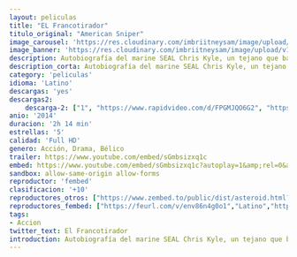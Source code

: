 ```yaml
---
layout: peliculas
title: "EL Francotirador"
titulo_original: "American Sniper"
image_carousel: 'https://res.cloudinary.com/imbriitneysam/image/upload/v1543455057/franco1-oster-min.jpg'
image_banner: 'https://res.cloudinary.com/imbriitneysam/image/upload/v1543455059/franco2-banner-min.jpg'
description: Autobiografía del marine SEAL Chris Kyle, un tejano que batió el récord de muertes como francotirador del ejército norteamericano. Kyle fue enviado a Irak con la misión de proteger a sus compañeros. Su puntería y precisión milimétrica salvó incontables vidas en el campo de batalla, por lo que se ganó el apodo de ?Leyenda?, pero la noticia de sus hazañas llegó hasta las filas enemigas. Se puso precio a su cabeza y se convirtió en objetivo de los insurgentes. En Irak, Chris participó en cuatro peligrosas misiones, aplicando el principal lema de los marines, no dejar a ningún hombre atrás?, mientras en casa le esperaban su mujer Taya (Sienna Miller) y sus dos hijos pequeños.
description_corta: Autobiografía del marine SEAL Chris Kyle, un tejano que batió el récord de muertes como francotirador del ejército norteamericano. Kyle fue enviado a Irak con la misión de proteger a sus compañeros. Su puntería y precisión milimétrica salvó...
category: 'peliculas'
idioma: 'Latino'
descargas: 'yes'
descargas2:
    descarga-2: ["1", "https://www.rapidvideo.com/d/FPGMJQO6G2", "https://www.google.com/s2/favicons?domain=www.rapidvideo.com","RapidVideo","https://res.cloudinary.com/imbriitneysam/image/upload/v1541473684/mexico.png", "Latino", "Full HD"]
anio: '2014'
duracion: '2h 14 min'
estrellas: '5'
calidad: 'Full HD'
genero: Acción, Drama, Bélico
trailer: https://www.youtube.com/embed/sGmbsizxq1c
embed: https://www.youtube.com/embed/sGmbsizxq1c?autoplay=1&amp;rel=0&amp;hd=1&border=0&wmode=opaque&enablejsapi=1&modestbranding=1&controls=1&showinfo=0
sandbox: allow-same-origin allow-forms
reproductor: 'fembed'
clasificacion: '+10'
reproductores_otros: ["https://www.zembed.to/public/dist/asteroid.html?id=feef6ce816d5786c5c700b1218ee59a5&title=American%20Sniper","Latino","https://movcloud.net/embed/nf-WxXJXDqDi","Latino","https://embed.mystream.to/981agzyck86l","Latino"]
reproductores_fembed: ["https://feurl.com/v/env86n4g0o1","Latino","https://feurl.com/v/8g9z6382yyv","Latino"]
tags:
- Accion
twitter_text: El Francotirador
introduction: Autobiografía del marine SEAL Chris Kyle, un tejano que batió el récord de muertes como francotirador del ejército norteamericano. Kyle fue enviado a Irak con la misión de proteger a sus compañeros. Su puntería y precisión milimétrica salvó...
---
```












